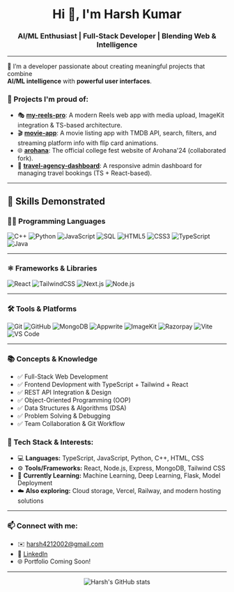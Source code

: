 <h1 align="center">Hi 👋, I'm Harsh Kumar</h1>
<h3 align="center">AI/ML Enthusiast | Full-Stack Developer | Blending Web & Intelligence</h3>

---

🌟 I’m a developer passionate about creating meaningful projects that combine  
**AI/ML intelligence** with **powerful user interfaces**.

### 🚀 Projects I'm proud of:
- 🎭 [**my-reels-pro**](https://github.com/HarshlyHk/my-reels-pro): A modern Reels web app with media upload, ImageKit integration & TS-based architecture.
- 🎬 [**movie-app**](https://github.com/HarshlyHk/movie-app): A movie listing app with TMDB API, search, filters, and streaming platform info with flip card animations.
- 🌐 [**arohana**](https://github.com/HarshlyHk/arohana): The official college fest website of Arohana'24 (collaborated fork).
- 🧳 [**travel-agency-dashboard**](Private): A responsive admin dashboard for managing travel bookings (TS + React-based).

---
## 🧠 Skills Demonstrated

### 🧑‍💻 Programming Languages  
![C++](https://img.shields.io/badge/C++-17-00599C?logo=cplusplus)
![Python](https://img.shields.io/badge/Python-3.11-3776AB?logo=python)
![JavaScript](https://img.shields.io/badge/JavaScript-ES6-F7DF1E?logo=javascript)
![SQL](https://img.shields.io/badge/SQL-Structured%20Query-4479A1?logo=mysql)
![HTML5](https://img.shields.io/badge/HTML5-Orange-E34F26?logo=html5)
![CSS3](https://img.shields.io/badge/CSS3-Blue-1572B6?logo=css3)
![TypeScript](https://img.shields.io/badge/TypeScript-5.4.2-3178C6?logo=typescript)
![Java](https://img.shields.io/badge/Java-Basics-007396?logo=java)

---

### ⚛️ Frameworks & Libraries  
![React](https://img.shields.io/badge/React-19.1.0-61DAFB?logo=react)
![TailwindCSS](https://img.shields.io/badge/TailwindCSS-4.1-38B2AC?logo=tailwindcss)
![Next.js](https://img.shields.io/badge/Next.js-14-000000?logo=nextdotjs)
![Node.js](https://img.shields.io/badge/Node.js-20.11.1-339933?logo=nodedotjs)

---

### 🛠️ Tools & Platforms  
![Git](https://img.shields.io/badge/Git-Version_Control-F05032?logo=git)
![GitHub](https://img.shields.io/badge/GitHub-Hosting-181717?logo=github)
![MongoDB](https://img.shields.io/badge/MongoDB-NoSQL-47A248?logo=mongodb)
![Appwrite](https://img.shields.io/badge/Appwrite-BaaS-F02E65?logo=appwrite)
![ImageKit](https://img.shields.io/badge/ImageKit-Optimized_Media-20B2AA?logo=imagekit)
![Razorpay](https://img.shields.io/badge/Razorpay-Payment_Gateway-2C2E83?logo=razorpay)
![Vite](https://img.shields.io/badge/Vite-7.0-646CFF?logo=vite)
![VS Code](https://img.shields.io/badge/VSCode-Editor-007ACC?logo=visualstudiocode)

---

### 📚 Concepts & Knowledge  
- ✅ Full-Stack Web Development  
- ✅ Frontend Devlopment with TypeScript + Tailwind + React  
- ✅ REST API Integration & Design  
- ✅ Object-Oriented Programming (OOP)  
- ✅ Data Structures & Algorithms (DSA)  
- ✅ Problem Solving & Debugging  
- ✅ Team Collaboration & Git Workflow


### 🔧 Tech Stack & Interests:
- 💻 **Languages:** TypeScript, JavaScript, Python, C++, HTML, CSS  
- ⚙️ **Tools/Frameworks:** React, Node.js, Express, MongoDB, Tailwind CSS  
- 🧠 **Currently Learning:** Machine Learning, Deep Learning, Flask, Model Deployment  
- ☁️ **Also exploring:** Cloud storage, Vercel, Railway, and modern hosting solutions

---

### 📫 Connect with me:
- ✉️ harsh4212002@gmail.com
- 💼 [LinkedIn](https://linkedin.com/in/harsh-kumar-amca)
- 🌐 Portfolio Coming Soon!

---

<p align="center">
  <img src="https://github-readme-stats.vercel.app/api?username=HarshlyHk&show_icons=true&theme=radical" alt="Harsh's GitHub stats" />
</p>
